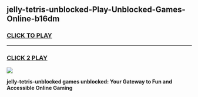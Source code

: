 
## jelly-tetris-unblocked-Play-Unblocked-Games-Online-b16dm
<h3>
<a href="https://premium76.site?title=jelly-tetris-unblocked&ref=25A">CLICK TO PLAY</a></h3>
<hr>

<h3>
<a href="https://premium76.site?title=jelly-tetris-unblocked&ref=25A">CLICK 2 PLAY</a>
  
</h3>

<a href="https://premium76.site?title=jelly-tetris-unblocked&ref=25A"><img src="https://clearcache.store/games.png"></a>


**jelly-tetris-unblocked games unblocked: Your Gateway to Fun and Accessible Online Gaming**
